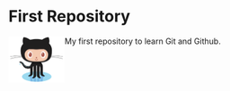 # First Repository

<img src="github-logo.png" alt="Logo Github" width="100px" style="float:left" />

<p> My first repository to learn Git and Github. </p>
